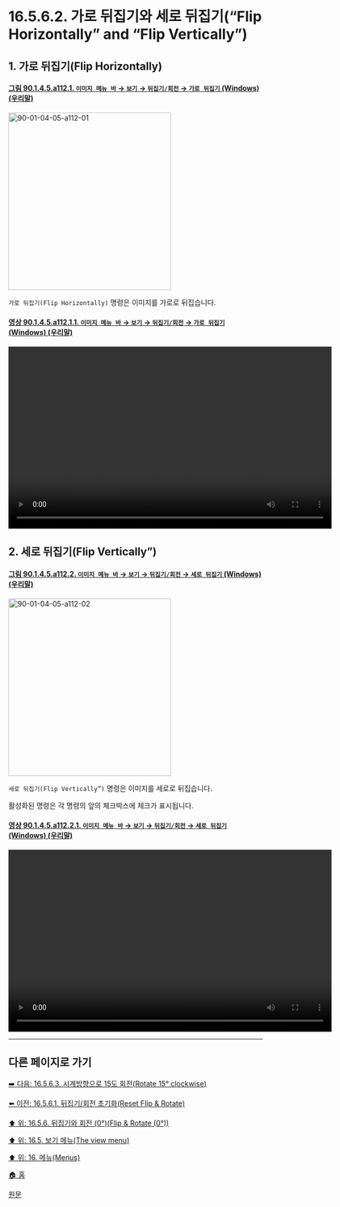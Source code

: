 # 16.5.6.2. 가로 뒤집기와 세로 뒤집기(“Flip Horizontally” and “Flip Vertically”)

<a id="16-05-06-02-s1"></a>

## 1. 가로 뒤집기(Flip Horizontally)

<a id="90-01-04-05-a112-01"></a>

#### [그림 90.1.4.5.a112.1. `이미지 메뉴 바` → `보기` → `뒤집기/회전` → `가로 뒤집기` (Windows) (우리말)](./90-01-04-05-flip_n_rotate.md#90-01-04-05-a112-01)
<img width="322" height="351" alt="90-01-04-05-a112-01" src="90-01-04-05-a112-01" src="https://github.com/user-attachments/assets/3cb4cb2a-4280-4b1d-b72b-dd91626e6087" />

`가로 뒤집기(Flip Horizontally)` 명령은 이미지를 가로로 뒤집습니다.

<a id="90-01-04-05-a112-01-01"></a>

#### [영상 90.1.4.5.a112.1.1. `이미지 메뉴 바` → `보기` → `뒤집기/회전` → `가로 뒤집기` (Windows) (우리말)](./90-01-04-05-flip_n_rotate.md#90-01-04-05-a112-01-01)
<video controls="controls" width="640" height="360" src="https://github.com/user-attachments/assets/82f60f9a-0d74-429f-b4bc-05d5b235c5b0"></video>

<a id="16-05-06-02-s2"></a>

## 2. 세로 뒤집기(Flip Vertically”)

<a id="90-01-04-05-a112-02"></a>

#### [그림 90.1.4.5.a112.2. `이미지 메뉴 바` → `보기` → `뒤집기/회전` → `세로 뒤집기` (Windows) (우리말)](./90-01-04-05-flip_n_rotate.md#90-01-04-05-a112-02)
<img width="322" height="351" alt="90-01-04-05-a112-02" src="https://github.com/user-attachments/assets/9f9818f5-cbd1-4eba-bf3a-6991d4e1b9cf" />

`세로 뒤집기(Flip Vertically”)` 명령은 이미지를 세로로 뒤집습니다.

활성화된 명령은 각 명령의 앞의 체크박스에 체크가 표시됩니다.

<a id="90-01-04-05-a112-02-01"></a>

#### [영상 90.1.4.5.a112.2.1. `이미지 메뉴 바` → `보기` → `뒤집기/회전` → `세로 뒤집기` (Windows) (우리말)](./90-01-04-05-flip_n_rotate.md#90-01-04-05-a112-02-01)
<video controls="controls" width="640" height="360" src="https://github.com/user-attachments/assets/5c6379d4-c69d-427a-b67f-ab6aa7c8da02"></video>

***

## 다른 페이지로 가기

[➡️ 다음: 16.5.6.3. 시계방향으로 15도 회전(Rotate 15° clockwise)](./16-05-06-03-rotate_15_clockwise.md)

[⬅️ 이전: 16.5.6.1. 뒤집기/회전 초기화(Reset Flip & Rotate)](./16-05-06-01-reset_flip_n_rotate.md)

[⬆️ 위: 16.5.6. 뒤집기와 회전 (0°)(Flip & Rotate (0°))](./16-05-06-00-flip-rotate.md)

[⬆️ 위: 16.5. 보기 메뉴(The view menu)](./16-05-00-the-view-menu.md)

[⬆️ 위: 16. 메뉴(Menus)](./16-00-menus.md)

[🏠 홈](./00-home.md)

[원문](https://docs.gimp.org/2.10/ko/gimp-view-flip-rotate.html#gimp-view-flip)